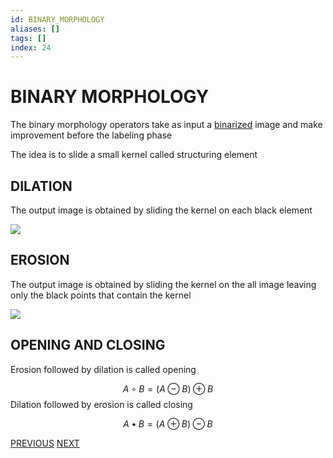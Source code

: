 ```yaml
---
id: BINARY_MORPHOLOGY
aliases: []
tags: []
index: 24
---
```


# BINARY MORPHOLOGY

The binary morphology operators take as input a [binarized](BINARIZATION.md) image and make improvement before the labeling phase

The idea is to slide a small kernel called structuring element

## DILATION

The output image is obtained by sliding the kernel on each black element

![](computer_vision/Pasted_image_20240303171944.png)
## EROSION

The output image is obtained by sliding the kernel on the all image leaving only the black points that contain the kernel

![](computer_vision/Pasted_image_20240303172045.png)

## OPENING AND CLOSING

Erosion followed by dilation is called opening

$$
A \circ B = (A \ominus B) \oplus B
$$
Dilation followed by erosion is called closing

$$
A \bullet B = (A \oplus B) \ominus B
$$

[PREVIOUS](pages/image_segmentation_blob_analysis/COLOR_BASED_SEGMENTATION.md) [NEXT](image_segmentation_blob_analysis/COMPONENTS_LABELING.md)
